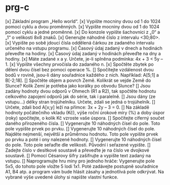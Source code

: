 # prg-c
[x] Základní program „Hello world“.
[x] Vypište mocniny dvou od 1 do 1024 pomocí cyklu a dvou proměnných.
[x] Vypište mocniny dvou od 1 do 1024 pomocí cyklu a jedné proměnné. 
[x] Do konzole vypište šachovnici z „0“ a „1“ o velikosti 8x8 znaků.
[x] Generujte náhodné číslo z intervalu <30;80>.
[x] Vypište po sobě jdoucí čísla oddělená čárkou ze zadaného intervalu určeného na vstupu programu. 
[x] Časový údaj zadaný v dnech a hodinách převeďte na hodiny.
[x] Časový údaj zadaný v hodinách převeďte na dny a hodiny.
[x] Máte zadané x a y. Určete, je-li splněna podmínka: 4x + 3 < 5y – 1.
[x] Vypište všechny prvočísla do zadaného n.
[x] Spočtěte zbytek po dělení dvou čísel bez pomoci operace %.
[] Spočítejte vzdálenost dvou bodů v rovině, jsou-li dány souřadnice každého z nich. Například: A[5;1] a B[-2;18].
[] Spočtěte objem a povrch Země. Kolikrát se vejde Země do Slunce? Kolik Zemí je potřeba jako korálky po obvodu Slunce?
[] Jsou zadány hodnoty dvou odporů v Ohmech (R1 a R2), tak spočtěte hodnotu celkového zapojení odporů jak do série, tak i paralelně.
[] Jsou dány (ze vstupu…) délky stran trojúhelníku. Určete, zdali se jedná o trojúhelník.
[] Určete, zdali bod A[x;y] leží na přímce: 3x + 2y – 3 = 0.
[] Na základě hodnoty počátečního vkladu (Kč), výše roční úrokové míry (%) a doby úspor (roky) spočítejte, o kolik Kč vzroste vaše úspora.
[] Spočítejte ciferný součet daného přirozeného čísla.
[] Vygenerujte 10 náhodných čísel do pole. Toto pole vypište prvek po prvku.
[] Vygenerujte 10 náhodných čísel do pole. Najděte nejmenší, největší a průměrnou hodnotu. Toto pole vypište prvek po prvku a poté i ony nalezené hodnoty.
[] Vygenerujte 10 náhodných čísel do pole. Toto pole seřaďte dle velikosti. Původní i seřazené vypište.
[] Zadejte číslo v desítkové soustavě a převeďte je na číslo ve dvojkové soustavě.
[] Pomocí Césarovy šifry zašifrujte a vypište text zadaný na vstupu.
[] Naprogramujte hru miny pro jednoho hráče: Vygenerujte pole 5x5, do tohoto pole vložte 5 lodi 1x1. Poté zadávejte postupně souřadnice A1, B4 atp. a program vám bude hlásit zásahy a jednotlivá pole odkrývat.
Na vybrané výše uvedené úlohy si napište vlastní funkce.
